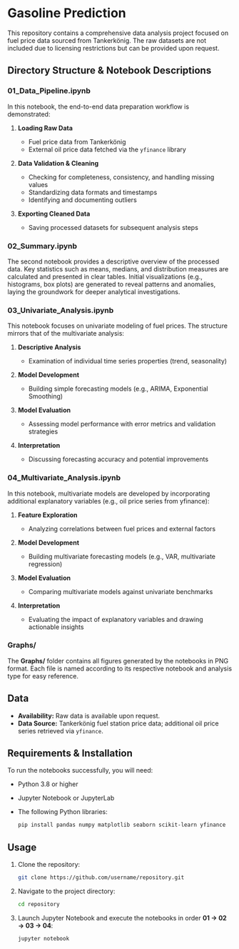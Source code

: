 # Gasoline Prediction

This repository contains a comprehensive data analysis project focused on fuel price data sourced from Tankerkönig. The raw datasets are not included due to licensing restrictions but can be provided upon request.

## Directory Structure & Notebook Descriptions

### 01\_Data\_Pipeline.ipynb

In this notebook, the end-to-end data preparation workflow is demonstrated:

1. **Loading Raw Data**

   * Fuel price data from Tankerkönig
   * External oil price data fetched via the `yfinance` library
2. **Data Validation & Cleaning**

   * Checking for completeness, consistency, and handling missing values
   * Standardizing data formats and timestamps
   * Identifying and documenting outliers
3. **Exporting Cleaned Data**

   * Saving processed datasets for subsequent analysis steps

### 02\_Summary.ipynb

The second notebook provides a descriptive overview of the processed data. Key statistics such as means, medians, and distribution measures are calculated and presented in clear tables. Initial visualizations (e.g., histograms, box plots) are generated to reveal patterns and anomalies, laying the groundwork for deeper analytical investigations.

### 03\_Univariate\_Analysis.ipynb

This notebook focuses on univariate modeling of fuel prices. The structure mirrors that of the multivariate analysis:

1. **Descriptive Analysis**

   * Examination of individual time series properties (trend, seasonality)
2. **Model Development**

   * Building simple forecasting models (e.g., ARIMA, Exponential Smoothing)
3. **Model Evaluation**

   * Assessing model performance with error metrics and validation strategies
4. **Interpretation**

   * Discussing forecasting accuracy and potential improvements

### 04\_Multivariate\_Analysis.ipynb

In this notebook, multivariate models are developed by incorporating additional explanatory variables (e.g., oil price series from yfinance):

1. **Feature Exploration**

   * Analyzing correlations between fuel prices and external factors
2. **Model Development**

   * Building multivariate forecasting models (e.g., VAR, multivariate regression)
3. **Model Evaluation**

   * Comparing multivariate models against univariate benchmarks
4. **Interpretation**

   * Evaluating the impact of explanatory variables and drawing actionable insights

### Graphs/

The **Graphs/** folder contains all figures generated by the notebooks in PNG format. Each file is named according to its respective notebook and analysis type for easy reference.

## Data

* **Availability:** Raw data is available upon request.
* **Data Source:** Tankerkönig fuel station price data; additional oil price series retrieved via `yfinance`.

## Requirements & Installation

To run the notebooks successfully, you will need:

* Python 3.8 or higher
* Jupyter Notebook or JupyterLab
* The following Python libraries:

  ```bash
  pip install pandas numpy matplotlib seaborn scikit-learn yfinance
  ```

## Usage

1. Clone the repository:

   ```bash
   git clone https://github.com/username/repository.git
   ```
2. Navigate to the project directory:

   ```bash
   cd repository
   ```
3. Launch Jupyter Notebook and execute the notebooks in order **01 → 02 → 03 → 04**:

   ```bash
   jupyter notebook
   ```
